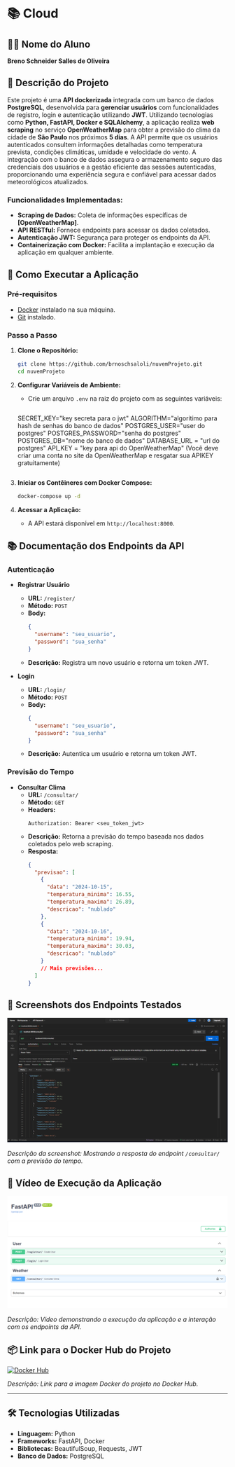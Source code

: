 # 📚 Cloud

## 👨‍🎓 Nome do Aluno
**Breno Schneider Salles de Oliveira**

## 📝 Descrição do Projeto
Este projeto é uma **API dockerizada** integrada com um banco de dados **PostgreSQL**, desenvolvida para **gerenciar usuários** com funcionalidades de registro, login e autenticação utilizando **JWT**. Utilizando tecnologias como **Python, FastAPI, Docker e SQLAlchemy**, a aplicação realiza **web scraping** no serviço **OpenWeatherMap** para obter a previsão do clima da cidade de **São Paulo** nos próximos **5 dias**. A API permite que os usuários autenticados consultem informações detalhadas como temperatura prevista, condições climáticas, umidade e velocidade do vento. A integração com o banco de dados assegura o armazenamento seguro das credenciais dos usuários e a gestão eficiente das sessões autenticadas, proporcionando uma experiência segura e confiável para acessar dados meteorológicos atualizados.

### **Funcionalidades Implementadas:**
- **Scraping de Dados:** Coleta de informações específicas de **[OpenWeatherMap]**.
- **API RESTful:** Fornece endpoints para acessar os dados coletados.
- **Autenticação JWT:** Segurança para proteger os endpoints da API.
- **Containerização com Docker:** Facilita a implantação e execução da aplicação em qualquer ambiente.

## 🚀 Como Executar a Aplicação

### **Pré-requisitos**
- [Docker](https://www.docker.com/get-started) instalado na sua máquina.
- [Git](https://git-scm.com/downloads) instalado.

### **Passo a Passo**

1. **Clone o Repositório:**
   ```bash
   git clone https://github.com/brnoschsaloli/nuvemProjeto.git
   cd nuvemProjeto
   ```

2. **Configurar Variáveis de Ambiente:**
   - Crie um arquivo `.env` na raiz do projeto com as seguintes variáveis:
     ```env
    SECRET_KEY="key secreta para o jwt"
    ALGORITHM="algoritimo para hash de senhas do banco de dados"
    POSTGRES_USER="user do postgres"
    POSTGRES_PASSWORD="senha do postgres"
    POSTGRES_DB="nome do banco de dados"
    DATABASE_URL = "url do postgres"
    API_KEY = "key para api do OpenWeatherMap" (Você deve criar uma conta no site da OpenWeatherMap e resgatar sua APIKEY gratuitamente)
     ```

3. **Iniciar os Contêineres com Docker Compose:**
   ```bash
   docker-compose up -d
   ```

4. **Acessar a Aplicação:**
   - A API estará disponível em `http://localhost:8000`.

## 📚 Documentação dos Endpoints da API

### **Autenticação**
- **Registrar Usuário**
  - **URL:** `/register/`
  - **Método:** `POST`
  - **Body:**
    ```json
    {
      "username": "seu_usuario",
      "password": "sua_senha"
    }
    ```
  - **Descrição:** Registra um novo usuário e retorna um token JWT.

- **Login**
  - **URL:** `/login/`
  - **Método:** `POST`
  - **Body:**
    ```json
    {
      "username": "seu_usuario",
      "password": "sua_senha"
    }
    ```
  - **Descrição:** Autentica um usuário e retorna um token JWT.

### **Previsão do Tempo**
- **Consultar Clima**
  - **URL:** `/consultar/`
  - **Método:** `GET`
  - **Headers:**
    ```
    Authorization: Bearer <seu_token_jwt>
    ```
  - **Descrição:** Retorna a previsão do tempo baseada nos dados coletados pelo web scraping.
  - **Resposta:**
    ```json
    {
      "previsao": [
        {
          "data": "2024-10-15",
          "temperatura_minima": 16.55,
          "temperatura_maxima": 26.89,
          "descricao": "nublado"
        },
        {
          "data": "2024-10-16",
          "temperatura_minima": 19.94,
          "temperatura_maxima": 30.03,
          "descricao": "nublado"
        }
        // Mais previsões...
      ]
    }
    ```

## 📸 Screenshots dos Endpoints Testados
![Exemplo de Uso do Endpoint Consultar Clima](./screenshots/consulta_clima.png)

*Descrição da screenshot: Mostrando a resposta do endpoint `/consultar/` com a previsão do tempo.*

## 🎥 Vídeo de Execução da Aplicação
[![Assista ao Vídeo](./screenshots/video_thumbnail.png)](https://youtu.be/seu_video_link)

*Descrição: Vídeo demonstrando a execução da aplicação e a interação com os endpoints da API.*

## 📦 Link para o Docker Hub do Projeto
[![Docker Hub](https://img.shields.io/badge/Docker_Hub-Repository-blue)](https://hub.docker.com/r/seu_usuario/seu_repositorio)

*Descrição: Link para a imagem Docker do projeto no Docker Hub.*

---

## 🛠 Tecnologias Utilizadas
- **Linguagem:** Python
- **Frameworks:** FastAPI, Docker
- **Bibliotecas:** BeautifulSoup, Requests, JWT
- **Banco de Dados:** PostgreSQL